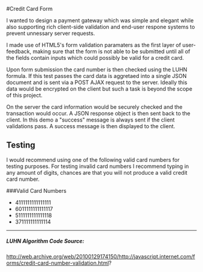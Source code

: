 #Credit Card Form

I wanted to design a payment gateway which was simple and elegant while also supporting rich client-side validation and end-user respone systems to prevent unnessary server requests.

I made use of HTML5's form validation paramaters as the first layer of user-feedback, making sure that the form is not able to be submitted until all of the fields contain inputs which could possibly be valid for a credit card.

Upon form submission the card number is then checked using the LUHN formula. If this test passes the card data is aggretaed into a single JSON document and is sent via a POST AJAX request to the server. Ideally this data would be encrypted on the client but such a task is beyond the scope of this project.

On the server the card information would be securely checked and the transaction would occur. A JSON response object is then sent back to the client. In this demo a "success" message is always sent if the client validations pass. A success message is then displayed to the client. 


Testing
----

I would recommend using one of the following valid card numbers for testing purposes. For testing invalid card numbers I recommend typing in any amount of digits, chances are that you will not produce a valid credit card number.

###Valid Card Numbers

* 4111111111111111
* 6011111111111117
* 5111111111111118
* 371111111111114

---------


##### LUHN Algorithm Code Source: 
http://web.archive.org/web/20100129174150/http://javascript.internet.com/forms/credit-card-number-validation.html?
